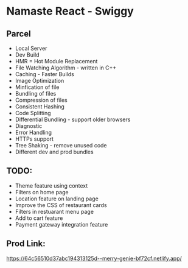 # Namaste React - Swiggy

## Parcel

- Local Server
- Dev Build
- HMR = Hot Module Replacement
- File Watching Algorithm - written in C++
- Caching - Faster Builds
- Image Optimization
- Minfication of file
- Bundling of files
- Compression of files
- Consistent Hashing
- Code Splitting
- Differential Bundling - support older browsers
- Diagnostic
- Error Handling
- HTTPs support
- Tree Shaking - remove unused code
- Different dev and prod bundles

## TODO:

- Theme feature using context
- Filters on home page
- Location feature on landing page
- Improve the CSS of restaurant cards
- Filters in restuarant menu page
- Add to cart feature
- Payment gateway integration feature

## Prod Link:
https://64c56510d37abc194313125d--merry-genie-bf72cf.netlify.app/
